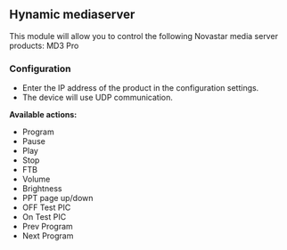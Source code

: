 ## Hynamic mediaserver

This module will allow you to control the following Novastar media server products: MD3 Pro

### Configuration

- Enter the IP address of the product in the configuration settings.
- The device will use UDP communication.

**Available actions:**

- Program
- Pause
- Play
- Stop
- FTB
- Volume
- Brightness
- PPT page up/down
- OFF Test PIC
- On Test PIC
- Prev Program
- Next Program
